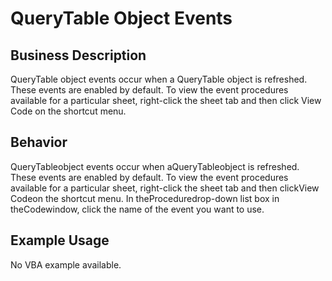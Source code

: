 # QueryTable Object Events

## Business Description
QueryTable object events occur when a QueryTable object is refreshed. These events are enabled by default. To view the event procedures available for a particular sheet, right-click the sheet tab and then click View Code on the shortcut menu.

## Behavior
QueryTableobject events occur when aQueryTableobject is refreshed. These events are enabled by default. To view the event procedures available for a particular sheet, right-click the sheet tab and then clickView Codeon the shortcut menu. In theProceduredrop-down list box in theCodewindow, click the name of the event you want to use.

## Example Usage
No VBA example available.